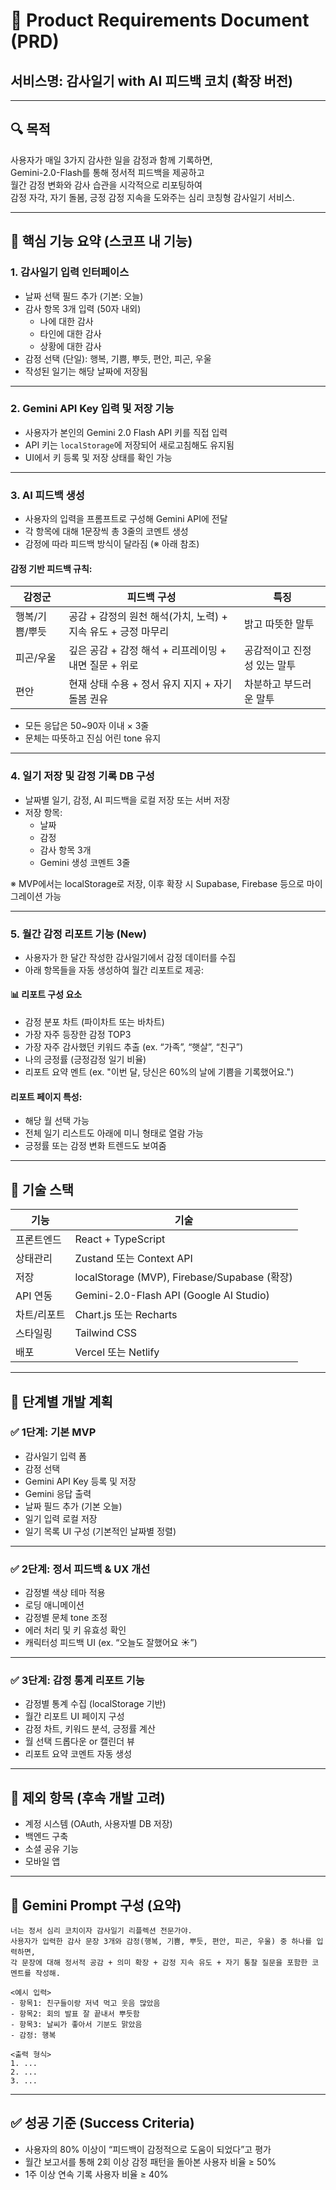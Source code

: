 # 📘 Product Requirements Document (PRD)
## 서비스명: 감사일기 with AI 피드백 코치 (확장 버전)

---

## 🔍 목적

사용자가 매일 3가지 감사한 일을 감정과 함께 기록하면,  
Gemini-2.0-Flash를 통해 정서적 피드백을 제공하고  
월간 감정 변화와 감사 습관을 시각적으로 리포팅하여  
감정 자각, 자기 돌봄, 긍정 감정 지속을 도와주는 심리 코칭형 감사일기 서비스.

---

## 🧱 핵심 기능 요약 (스코프 내 기능)

### 1. 감사일기 입력 인터페이스
- 날짜 선택 필드 추가 (기본: 오늘)
- 감사 항목 3개 입력 (50자 내외)
  - 나에 대한 감사
  - 타인에 대한 감사
  - 상황에 대한 감사
- 감정 선택 (단일): 행복, 기쁨, 뿌듯, 편안, 피곤, 우울
- 작성된 일기는 해당 날짜에 저장됨

---

### 2. Gemini API Key 입력 및 저장 기능
- 사용자가 본인의 Gemini 2.0 Flash API 키를 직접 입력
- API 키는 `localStorage`에 저장되어 새로고침해도 유지됨
- UI에서 키 등록 및 저장 상태를 확인 가능

---

### 3. AI 피드백 생성
- 사용자의 입력을 프롬프트로 구성해 Gemini API에 전달
- 각 항목에 대해 1문장씩 총 3줄의 코멘트 생성
- 감정에 따라 피드백 방식이 달라짐 (※ 아래 참조)

#### 감정 기반 피드백 규칙:

| 감정군 | 피드백 구성 | 특징 |
|--------|--------------|------|
| 행복/기쁨/뿌듯 | 공감 + 감정의 원천 해석(가치, 노력) + 지속 유도 + 긍정 마무리 | 밝고 따뜻한 말투 |
| 피곤/우울 | 깊은 공감 + 감정 해석 + 리프레이밍 + 내면 질문 + 위로 | 공감적이고 진정성 있는 말투 |
| 편안 | 현재 상태 수용 + 정서 유지 지지 + 자기 돌봄 권유 | 차분하고 부드러운 말투 |

- 모든 응답은 50~90자 이내 × 3줄
- 문체는 따뜻하고 진심 어린 tone 유지

---

### 4. 일기 저장 및 감정 기록 DB 구성
- 날짜별 일기, 감정, AI 피드백을 로컬 저장 또는 서버 저장
- 저장 항목:
  - 날짜
  - 감정
  - 감사 항목 3개
  - Gemini 생성 코멘트 3줄

※ MVP에서는 localStorage로 저장, 이후 확장 시 Supabase, Firebase 등으로 마이그레이션 가능

---

### 5. 월간 감정 리포트 기능 (New)
- 사용자가 한 달간 작성한 감사일기에서 감정 데이터를 수집
- 아래 항목들을 자동 생성하여 월간 리포트로 제공:

#### 📊 리포트 구성 요소
- 감정 분포 차트 (파이차트 또는 바차트)
- 가장 자주 등장한 감정 TOP3
- 가장 자주 감사했던 키워드 추출 (ex. “가족”, “햇살”, “친구”)
- 나의 긍정률 (긍정감정 일기 비율)
- 리포트 요약 멘트 (ex. "이번 달, 당신은 60%의 날에 기쁨을 기록했어요.")

#### 리포트 페이지 특성:
- 해당 월 선택 가능
- 전체 일기 리스트도 아래에 미니 형태로 열람 가능
- 긍정률 또는 감정 변화 트렌드도 보여줌

---

## 🔧 기술 스택

| 기능 | 기술 |
|------|------|
| 프론트엔드 | React + TypeScript |
| 상태관리 | Zustand 또는 Context API |
| 저장 | localStorage (MVP), Firebase/Supabase (확장) |
| API 연동 | Gemini-2.0-Flash API (Google AI Studio) |
| 차트/리포트 | Chart.js 또는 Recharts |
| 스타일링 | Tailwind CSS |
| 배포 | Vercel 또는 Netlify |

---

## 🚧 단계별 개발 계획

### ✅ 1단계: 기본 MVP

- 감사일기 입력 폼
- 감정 선택
- Gemini API Key 등록 및 저장
- Gemini 응답 출력
- 날짜 필드 추가 (기본 오늘)
- 일기 입력 로컬 저장
- 일기 목록 UI 구성 (기본적인 날짜별 정렬)

---

### ✅ 2단계: 정서 피드백 & UX 개선

- 감정별 색상 테마 적용
- 로딩 애니메이션
- 감정별 문체 tone 조정
- 에러 처리 및 키 유효성 확인
- 캐릭터성 피드백 UI (ex. “오늘도 잘했어요 ☀️”)

---

### ✅ 3단계: 감정 통계 리포트 기능

- 감정별 통계 수집 (localStorage 기반)
- 월간 리포트 UI 페이지 구성
- 감정 차트, 키워드 분석, 긍정률 계산
- 월 선택 드롭다운 or 캘린더 뷰
- 리포트 요약 코멘트 자동 생성

---

## 🚫 제외 항목 (후속 개발 고려)

- 계정 시스템 (OAuth, 사용자별 DB 저장)
- 백엔드 구축
- 소셜 공유 기능
- 모바일 앱

---

## 📎 Gemini Prompt 구성 (요약)

```
너는 정서 심리 코치이자 감사일기 리플렉션 전문가야.  
사용자가 입력한 감사 문장 3개와 감정(행복, 기쁨, 뿌듯, 편안, 피곤, 우울) 중 하나를 입력하면,  
각 문장에 대해 정서적 공감 + 의미 확장 + 감정 지속 유도 + 자기 통찰 질문을 포함한 코멘트를 작성해.

<예시 입력>
- 항목1: 친구들이랑 저녁 먹고 웃음 많았음
- 항목2: 회의 발표 잘 끝내서 뿌듯함
- 항목3: 날씨가 좋아서 기분도 맑았음
- 감정: 행복

<출력 형식>
1. ...
2. ...
3. ...
```

---

## ✅ 성공 기준 (Success Criteria)

- 사용자의 80% 이상이 “피드백이 감정적으로 도움이 되었다”고 평가
- 월간 보고서를 통해 2회 이상 감정 패턴을 돌아본 사용자 비율 ≥ 50%
- 1주 이상 연속 기록 사용자 비율 ≥ 40%
